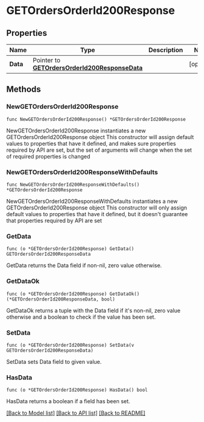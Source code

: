 # GETOrdersOrderId200Response

## Properties

Name | Type | Description | Notes
------------ | ------------- | ------------- | -------------
**Data** | Pointer to [**GETOrdersOrderId200ResponseData**](GETOrdersOrderId200ResponseData.md) |  | [optional] 

## Methods

### NewGETOrdersOrderId200Response

`func NewGETOrdersOrderId200Response() *GETOrdersOrderId200Response`

NewGETOrdersOrderId200Response instantiates a new GETOrdersOrderId200Response object
This constructor will assign default values to properties that have it defined,
and makes sure properties required by API are set, but the set of arguments
will change when the set of required properties is changed

### NewGETOrdersOrderId200ResponseWithDefaults

`func NewGETOrdersOrderId200ResponseWithDefaults() *GETOrdersOrderId200Response`

NewGETOrdersOrderId200ResponseWithDefaults instantiates a new GETOrdersOrderId200Response object
This constructor will only assign default values to properties that have it defined,
but it doesn't guarantee that properties required by API are set

### GetData

`func (o *GETOrdersOrderId200Response) GetData() GETOrdersOrderId200ResponseData`

GetData returns the Data field if non-nil, zero value otherwise.

### GetDataOk

`func (o *GETOrdersOrderId200Response) GetDataOk() (*GETOrdersOrderId200ResponseData, bool)`

GetDataOk returns a tuple with the Data field if it's non-nil, zero value otherwise
and a boolean to check if the value has been set.

### SetData

`func (o *GETOrdersOrderId200Response) SetData(v GETOrdersOrderId200ResponseData)`

SetData sets Data field to given value.

### HasData

`func (o *GETOrdersOrderId200Response) HasData() bool`

HasData returns a boolean if a field has been set.


[[Back to Model list]](../README.md#documentation-for-models) [[Back to API list]](../README.md#documentation-for-api-endpoints) [[Back to README]](../README.md)


